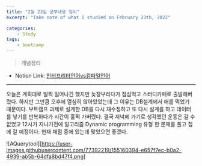 ```yaml
---
title: "2월 23일 공부내용 정리"
excerpt: "Take note of what I studied on February 23th, 2022"

categories:    
    - Study
tags:
    - bootcamp
---
```

> 개념정리
* Notion Link: [인터프리터언어vs컴파일언어](https://funny-gourd-490.notion.site/vs-5a32033c453f4b349e6da8728a735044**)
  
---
오늘은 계획대로 일찍 일어나긴 했지만 늦장부리다가 점심먹고 스터디카페로 출발해버렸다. 하지만 그만큼 오후에 열심히 앉아있었는데
그 이유는 DB설계에서 애를 먹었기 때문이다. 부트캠프 과제로 설계한 DB를 다시 재수정하고 또 다시 설계를 하고 데이터를 넣기를 반복하다가
시간이 훌쩍 가버렸다. 결국 저녁에 가기로 생각했던 운동은 갈 수 없었고 12시가 지나기전에 알고리즘 Dynamic programming 유형 한 문제를 풀고 
집에 갈 예정이다. 현재 채점 중에 있는데 맞았으면 좋겠다. 


![AQuerytool][https://user-images.githubusercontent.com/77392219/155160394-e657f7ec-b0a2-4939-ab5b-64dfa8bd47f4.png]